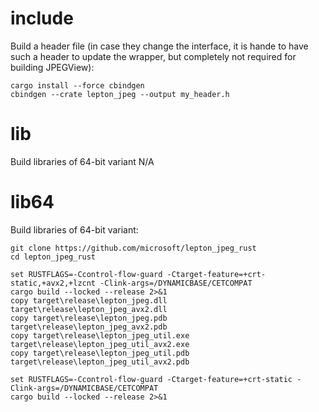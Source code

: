 # include

Build a header file (in case they change the interface, it is hande to have such a header to update the wrapper, but completely not required for building JPEGView):
``` shell
cargo install --force cbindgen
cbindgen --crate lepton_jpeg --output my_header.h
```

# lib

Build libraries of 64-bit variant
N/A

# lib64

Build libraries of 64-bit variant:
``` shell
git clone https://github.com/microsoft/lepton_jpeg_rust
cd lepton_jpeg_rust

set RUSTFLAGS=-Ccontrol-flow-guard -Ctarget-feature=+crt-static,+avx2,+lzcnt -Clink-args=/DYNAMICBASE/CETCOMPAT
cargo build --locked --release 2>&1
copy target\release\lepton_jpeg.dll target\release\lepton_jpeg_avx2.dll
copy target\release\lepton_jpeg.pdb target\release\lepton_jpeg_avx2.pdb
copy target\release\lepton_jpeg_util.exe target\release\lepton_jpeg_util_avx2.exe
copy target\release\lepton_jpeg_util.pdb target\release\lepton_jpeg_util_avx2.pdb

set RUSTFLAGS=-Ccontrol-flow-guard -Ctarget-feature=+crt-static -Clink-args=/DYNAMICBASE/CETCOMPAT
cargo build --locked --release 2>&1
```